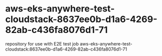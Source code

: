 # aws-eks-anywhere-test-cloudstack-8637ee0b-d1a6-4269-82ab-c436fa8076d1-71
repository for use with E2E test job aws-eks-anywhere-test-cloudstack:8637ee0b-d1a6-4269-82ab-c436fa8076d1-71
